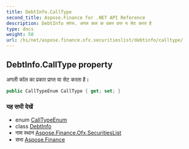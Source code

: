 ```yaml
---
title: DebtInfo.CallType
second_title: Aspose.Finance for .NET API Reference
description: DebtInfo संपत्त. अगल कल क प्रकर प्रप्त य सेट करत है
type: docs
weight: 50
url: /hi/net/aspose.finance.ofx.securitieslist/debtinfo/calltype/
---
```

## DebtInfo.CallType property

अगली कॉल का प्रकार प्राप्त या सेट करता है।

```csharp
public CallTypeEnum CallType { get; set; }
```

### यह सभी देखें

* enum [CallTypeEnum](../../calltypeenum/)
* class [DebtInfo](../)
* नाम स्थान [Aspose.Finance.Ofx.SecuritiesList](../../debtinfo/)
* सभा [Aspose.Finance](../../../)


